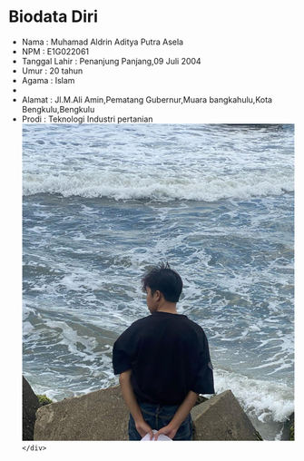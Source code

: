 <!DOCTYPE html>
<html lang="en">
    <head> 
        <meta charset="UTF-8"> 
        <meta name="viewport" content="width=device-width, initial-scale=1.0"> 
        <title>Portofolio</title> 
    </head> 
    <body> 
        <h1>Biodata Diri</h1> 
       <ul> 
        <li>Nama            :   Muhamad Aldrin Aditya Putra Asela</li> 
        <li>NPM             :   E1G022061</li> 
        <li>Tanggal Lahir   :   Penanjung Panjang,09 Juli 2004</li> 
        <li>Umur            :   20 tahun</li> 
        <li>Agama           :   Islam<li> 
        <li>Alamat          :   Jl.M.Ali Amin,Pematang Gubernur,Muara bangkahulu,Kota Bengkulu,Bengkulu</li>
        <li>Prodi           :   Teknologi Industri pertanian</li>
<div>
           <!-- gambar --> 
           <img src="WhatsApp Image 2025-04-28 at 20.48.56.jpeg" alt=""
           <img src="WhatsApp Image 2025-04-28 at 20.48.56.jpeg" alt=""
        
      </div> 
